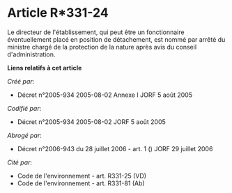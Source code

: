 # Article R*331-24

Le directeur de l'établissement, qui peut être un fonctionnaire éventuellement placé en position de détachement, est nommé
par arrêté du ministre chargé de la protection de la nature après avis du conseil d'administration.

**Liens relatifs à cet article**

_Créé par_:

  - Décret n°2005-934 2005-08-02 Annexe I JORF 5 août 2005

_Codifié par_:

  - Décret n°2005-934 2005-08-02 JORF 5 août 2005

_Abrogé par_:

  - Décret n°2006-943 du 28 juillet 2006 - art. 1 () JORF 29 juillet 2006

_Cité par_:

  - Code de l'environnement - art. R331-25 (VD)
  - Code de l'environnement - art. R331-81 (Ab)
